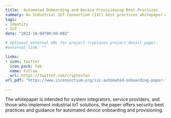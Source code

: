 ```yaml
---
title:  Automated Onboarding and Device Provisioning Best Practices
summary: An Industrial IoT Consortium (IIC) best practices whitepaper about automated device onboarding schemes used in IIoT 
tags:
- Identity
- IoT 
date: "2022-10-04T00:00:00Z"

# Optional external URL for project (replaces project detail page).
#external_link: ""

links:
- icon: twitter
  icon_pack: fab
  name: Follow
  url: https://twitter.com/cryptoxfan
url_pdf: "https://www.iiconsortium.org/iic-automated-onboarding-paper-form/"

---
```

The whitepaper is intended for system integrators, service providers, and those who implement industrial IoT solutions, the paper offers security best practices and guidance for automated device onboarding and provisioning. 